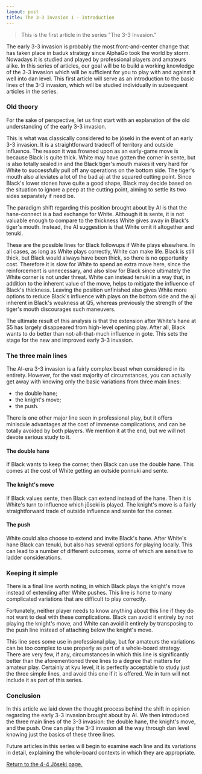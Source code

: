 ```yaml
---
layout: post
title: The 3-3 Invasion 1 - Introduction
---
```


<link rel="stylesheet" type="text/css" href="/assets/css/besogo.css">
<link rel="stylesheet" type="text/css" href="/assets/css/board-wood.css">

<script src="/assets/js/besogo.js"></script>
<script src="/assets/js/editor.js"></script>
<script src="/assets/js/gameRoot.js"></script>
<script src="/assets/js/svgUtil.js"></script>
<script src="/assets/js/parseSgf.js"></script>
<script src="/assets/js/loadSgf.js"></script>
<script src="/assets/js/saveSgf.js"></script>
<script src="/assets/js/boardDisplay.js"></script>
<script src="/assets/js/coord.js"></script>
<script src="/assets/js/toolPanel.js"></script>
<script src="/assets/js/filePanel.js"></script>
<script src="/assets/js/controlPanel.js"></script>
<script src="/assets/js/namesPanel.js"></script>
<script src="/assets/js/commentPanel.js"></script>
<script src="/assets/js/treePanel.js"></script>

<body onload="besogo.autoInit()">

<section markdown="1">

> This is the first article in the series "The 3-3 Invasion."

The early 3-3 invasion is probably the most front-and-center change that has taken place in baduk strategy since AlphaGo took the world by storm.
Nowadays it is studied and played by professional players and amateurs alike.
In this series of articles, our goal will be to build a working knowledge of the 3-3 invasion which will be sufficient for you to play with and against it well into dan level.
This first article will serve as an introduction to the basic lines of the 3-3 invasion, which will be studied individually in subsequent articles in the series.

### Old theory

For the sake of perspective, let us first start with an explanation of the old understanding of the early 3-3 invasion.

</section>

<div class="besogo-viewer" realstones="on" maxwidth="550" nowheel="true" coord="western" panels="control+tree" orient="portrait" portratio="none" sgf="/assets/sgf/2021-02-21-sgf/intro-sgf/01.sgf"></div>

<section markdown="1">

This is what was classically considered to be jōseki in the event of an early 3-3 invasion.
It is a straightforward tradeoff of territory and outside influence.
The reason it was frowned upon as an early-game move is because Black is quite thick.
White may have gotten the corner in sente, but is also totally sealed in and the Black tiger's mouth makes it very hard for White to successfully pull off any operations on the bottom side.
The tiger's mouth also alleviates a lot of the bad aji at the squared cutting point.
Since Black's lower stones have quite a good shape, Black may decide based on the situation to ignore a peep at the cutting point, aiming to settle its two sides separately if need be.

The paradigm shift regarding this position brought about by AI is that the hane-connect is a bad exchange for White.
Although it is sente, it is not valuable enough to compare to the thickness White gives away in Black's tiger's mouth.
Instead, the AI suggestion is that White omit it altogether and tenuki.

</section>

<div class="besogo-viewer" realstones="on" maxwidth="550" nowheel="true" coord="western" panels="control+tree+comment" orient="portrait" portratio="none" sgf="/assets/sgf/2021-02-21-sgf/intro-sgf/02.sgf"></div>

<section markdown="1">

These are the possible lines for Black followups if White plays elsewhere.
In all cases, as long as White plays correctly, White can make life.
Black is still thick, but Black would always have been thick, so there is no opportunity cost.
Therefore it is slow for White to spend an extra move here, since the reinforcement is unnecessary, and also slow for Black since ultimately the White corner is not under threat.
White can instead tenuki in a way that, in addition to the inherent value of the move, helps to mitigate the influence of Black's thickness.
Leaving the position unfinished also gives White more options to reduce Black's influence with plays on the bottom side and the aji inherent in Black's weakness at Q5, whereas previously the strength of the tiger's mouth discourages such maneuvers.

The ultimate result of this analysis is that the extension after White's hane at S5 has largely disappeared from high-level opening play.
After all, Black wants to do better than not-all-that-much influence in gote.
This sets the stage for the new and improved early 3-3 invasion.

### The three main lines

The AI-era 3-3 invasion is a fairly complex beast when considered in its entirety.
However, for the vast majority of circumstances, you can actually get away with knowing only the basic variations from three main lines:

* the double hane;
* the knight's move;
* the push.

There is one other major line seen in professional play, but it offers miniscule advantages at the cost of immense complications, and can be totally avoided by both players.
We mention it at the end, but we will not devote serious study to it.

#### The double hane

</section>

<div class="besogo-viewer" realstones="on" maxwidth="550" nowheel="true" coord="western" panels="control+tree+comment" orient="portrait" portratio="none" sgf="/assets/sgf/2021-02-21-sgf/intro-sgf/03.sgf"></div>

<section markdown="1">

If Black wants to keep the corner, then Black can use the double hane.
This comes at the cost of White getting an outside ponnuki and sente.

#### The knight's move

</section>

<div class="besogo-viewer" realstones="on" maxwidth="550" nowheel="true" coord="western" panels="control+tree+comment" orient="portrait" portratio="none" sgf="/assets/sgf/2021-02-21-sgf/intro-sgf/04.sgf"></div>

<section markdown="1">

If Black values sente, then Black can extend instead of the hane.
Then it is White's turn to influence which jōseki is played.
The knight's move is a fairly straightforward trade of outside influence and sente for the corner.

#### The push

</section>

<div class="besogo-viewer" realstones="on" maxwidth="550" nowheel="true" coord="western" panels="control+tree+comment" orient="portrait" portratio="none" sgf="/assets/sgf/2021-02-21-sgf/intro-sgf/05.sgf"></div>

<section markdown="1">

White could also choose to extend and invite Black's hane.
After White's hane Black can tenuki, but also has several options for playing locally.
This can lead to a number of different outcomes, some of which are sensitive to ladder considerations.

### Keeping it simple

</section>

<div class="besogo-viewer" realstones="on" maxwidth="550" nowheel="true" coord="western" panels="control+tree+comment" orient="portrait" portratio="none" sgf="/assets/sgf/2021-02-21-sgf/intro-sgf/06.sgf"></div>

<section markdown="1">

There is a final line worth noting, in which Black plays the knight's move instead of extending after White pushes.
This line is home to many complicated variations that are difficult to play correctly.

Fortunately, neither player needs to know anything about this line if they do not want to deal with these complications.
Black can avoid it entirely by not playing the knight's move, and White can avoid it entirely by transposing to the push line instead of attaching below the knight's move.

This line sees some use in professional play, but for amateurs the variations can be too complex to use properly as part of a whole-board strategy.
There are very few, if any, circumstances in which this line is significantly better than the aforementioned three lines to a degree that matters for amateur play.
Certainly at kyu level, it is perfectly acceptable to study just the three simple lines, and avoid this one if it is offered.
We in turn will not include it as part of this series.

### Conclusion

In this article we laid down the thought process behind the shift in opinion regarding the early 3-3 invasion brought about by AI.
We then introduced the three main lines of the 3-3 invasion: the double hane, the knight's move, and the push.
One can play the 3-3 invasion all the way through dan level knowing just the basics of these three lines.

Future articles in this series will begin to examine each line and its variations in detail, explaining the whole-board contexts in which they are appropriate.


[Return to the 4-4 Jōseki page.](/44/)

</section>